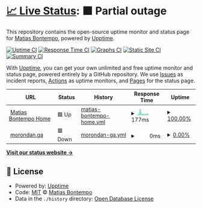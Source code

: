 # [📈 Live Status](https://matiasbontempo.github.io/upptime): <!--live status--> **🟧 Partial outage**

This repository contains the open-source uptime monitor and status page for [Matias Bontempo](https://matiasbontempo.github.io/upptime), powered by [Upptime](https://github.com/upptime/upptime).

[![Uptime CI](https://github.com/matiasbontempo/upptime/workflows/Uptime%20CI/badge.svg)](https://github.com/matiasbontempo/upptime/actions?query=workflow%3A%22Uptime+CI%22)
[![Response Time CI](https://github.com/matiasbontempo/upptime/workflows/Response%20Time%20CI/badge.svg)](https://github.com/matiasbontempo/upptime/actions?query=workflow%3A%22Response+Time+CI%22)
[![Graphs CI](https://github.com/matiasbontempo/upptime/workflows/Graphs%20CI/badge.svg)](https://github.com/matiasbontempo/upptime/actions?query=workflow%3A%22Graphs+CI%22)
[![Static Site CI](https://github.com/matiasbontempo/upptime/workflows/Static%20Site%20CI/badge.svg)](https://github.com/matiasbontempo/upptime/actions?query=workflow%3A%22Static+Site+CI%22)
[![Summary CI](https://github.com/matiasbontempo/upptime/workflows/Summary%20CI/badge.svg)](https://github.com/matiasbontempo/upptime/actions?query=workflow%3A%22Summary+CI%22)

With [Upptime](https://upptime.js.org), you can get your own unlimited and free uptime monitor and status page, powered entirely by a GitHub repository. We use [Issues](https://github.com/matiasbontempo/upptime/issues) as incident reports, [Actions](https://github.com/matiasbontempo/upptime/actions) as uptime monitors, and [Pages](https://matiasbontempo.github.io/upptime) for the status page.

<!--start: status pages-->
<!-- This summary is generated by Upptime (https://github.com/upptime/upptime) -->
<!-- Do not edit this manually, your changes will be overwritten -->
<!-- prettier-ignore -->
| URL | Status | History | Response Time | Uptime |
| --- | ------ | ------- | ------------- | ------ |
| <img alt="" src="https://icons.duckduckgo.com/ip3/matiasbontempo.com.ico" height="13"> [Matias Bontempo Home](https://matiasbontempo.com) | 🟩 Up | [matias-bontempo-home.yml](https://github.com/matiasbontempo/upptime/commits/HEAD/history/matias-bontempo-home.yml) | <details><summary><img alt="Response time graph" src="./graphs/matias-bontempo-home/response-time-week.png" height="20"> 177ms</summary><br><a href="https://matiasbontempo.github.io/upptime/history/matias-bontempo-home"><img alt="Response time 149" src="https://img.shields.io/endpoint?url=https%3A%2F%2Fraw.githubusercontent.com%2Fmatiasbontempo%2Fupptime%2FHEAD%2Fapi%2Fmatias-bontempo-home%2Fresponse-time.json"></a><br><a href="https://matiasbontempo.github.io/upptime/history/matias-bontempo-home"><img alt="24-hour response time 156" src="https://img.shields.io/endpoint?url=https%3A%2F%2Fraw.githubusercontent.com%2Fmatiasbontempo%2Fupptime%2FHEAD%2Fapi%2Fmatias-bontempo-home%2Fresponse-time-day.json"></a><br><a href="https://matiasbontempo.github.io/upptime/history/matias-bontempo-home"><img alt="7-day response time 177" src="https://img.shields.io/endpoint?url=https%3A%2F%2Fraw.githubusercontent.com%2Fmatiasbontempo%2Fupptime%2FHEAD%2Fapi%2Fmatias-bontempo-home%2Fresponse-time-week.json"></a><br><a href="https://matiasbontempo.github.io/upptime/history/matias-bontempo-home"><img alt="30-day response time 136" src="https://img.shields.io/endpoint?url=https%3A%2F%2Fraw.githubusercontent.com%2Fmatiasbontempo%2Fupptime%2FHEAD%2Fapi%2Fmatias-bontempo-home%2Fresponse-time-month.json"></a><br><a href="https://matiasbontempo.github.io/upptime/history/matias-bontempo-home"><img alt="1-year response time 140" src="https://img.shields.io/endpoint?url=https%3A%2F%2Fraw.githubusercontent.com%2Fmatiasbontempo%2Fupptime%2FHEAD%2Fapi%2Fmatias-bontempo-home%2Fresponse-time-year.json"></a></details> | <details><summary><a href="https://matiasbontempo.github.io/upptime/history/matias-bontempo-home">100.00%</a></summary><a href="https://matiasbontempo.github.io/upptime/history/matias-bontempo-home"><img alt="All-time uptime 99.98%" src="https://img.shields.io/endpoint?url=https%3A%2F%2Fraw.githubusercontent.com%2Fmatiasbontempo%2Fupptime%2FHEAD%2Fapi%2Fmatias-bontempo-home%2Fuptime.json"></a><br><a href="https://matiasbontempo.github.io/upptime/history/matias-bontempo-home"><img alt="24-hour uptime 100.00%" src="https://img.shields.io/endpoint?url=https%3A%2F%2Fraw.githubusercontent.com%2Fmatiasbontempo%2Fupptime%2FHEAD%2Fapi%2Fmatias-bontempo-home%2Fuptime-day.json"></a><br><a href="https://matiasbontempo.github.io/upptime/history/matias-bontempo-home"><img alt="7-day uptime 100.00%" src="https://img.shields.io/endpoint?url=https%3A%2F%2Fraw.githubusercontent.com%2Fmatiasbontempo%2Fupptime%2FHEAD%2Fapi%2Fmatias-bontempo-home%2Fuptime-week.json"></a><br><a href="https://matiasbontempo.github.io/upptime/history/matias-bontempo-home"><img alt="30-day uptime 100.00%" src="https://img.shields.io/endpoint?url=https%3A%2F%2Fraw.githubusercontent.com%2Fmatiasbontempo%2Fupptime%2FHEAD%2Fapi%2Fmatias-bontempo-home%2Fuptime-month.json"></a><br><a href="https://matiasbontempo.github.io/upptime/history/matias-bontempo-home"><img alt="1-year uptime 100.00%" src="https://img.shields.io/endpoint?url=https%3A%2F%2Fraw.githubusercontent.com%2Fmatiasbontempo%2Fupptime%2FHEAD%2Fapi%2Fmatias-bontempo-home%2Fuptime-year.json"></a></details>
| <img alt="" src="https://icons.duckduckgo.com/ip3/status.morondan.ga.ico" height="13"> [morondan.ga](https://status.morondan.ga) | 🟥 Down | [morondan-ga.yml](https://github.com/matiasbontempo/upptime/commits/HEAD/history/morondan-ga.yml) | <details><summary><img alt="Response time graph" src="./graphs/morondan-ga/response-time-week.png" height="20"> 0ms</summary><br><a href="https://matiasbontempo.github.io/upptime/history/morondan-ga"><img alt="Response time 1128" src="https://img.shields.io/endpoint?url=https%3A%2F%2Fraw.githubusercontent.com%2Fmatiasbontempo%2Fupptime%2FHEAD%2Fapi%2Fmorondan-ga%2Fresponse-time.json"></a><br><a href="https://matiasbontempo.github.io/upptime/history/morondan-ga"><img alt="24-hour response time 0" src="https://img.shields.io/endpoint?url=https%3A%2F%2Fraw.githubusercontent.com%2Fmatiasbontempo%2Fupptime%2FHEAD%2Fapi%2Fmorondan-ga%2Fresponse-time-day.json"></a><br><a href="https://matiasbontempo.github.io/upptime/history/morondan-ga"><img alt="7-day response time 0" src="https://img.shields.io/endpoint?url=https%3A%2F%2Fraw.githubusercontent.com%2Fmatiasbontempo%2Fupptime%2FHEAD%2Fapi%2Fmorondan-ga%2Fresponse-time-week.json"></a><br><a href="https://matiasbontempo.github.io/upptime/history/morondan-ga"><img alt="30-day response time 0" src="https://img.shields.io/endpoint?url=https%3A%2F%2Fraw.githubusercontent.com%2Fmatiasbontempo%2Fupptime%2FHEAD%2Fapi%2Fmorondan-ga%2Fresponse-time-month.json"></a><br><a href="https://matiasbontempo.github.io/upptime/history/morondan-ga"><img alt="1-year response time 2163" src="https://img.shields.io/endpoint?url=https%3A%2F%2Fraw.githubusercontent.com%2Fmatiasbontempo%2Fupptime%2FHEAD%2Fapi%2Fmorondan-ga%2Fresponse-time-year.json"></a></details> | <details><summary><a href="https://matiasbontempo.github.io/upptime/history/morondan-ga">0.00%</a></summary><a href="https://matiasbontempo.github.io/upptime/history/morondan-ga"><img alt="All-time uptime 23.03%" src="https://img.shields.io/endpoint?url=https%3A%2F%2Fraw.githubusercontent.com%2Fmatiasbontempo%2Fupptime%2FHEAD%2Fapi%2Fmorondan-ga%2Fuptime.json"></a><br><a href="https://matiasbontempo.github.io/upptime/history/morondan-ga"><img alt="24-hour uptime 0.00%" src="https://img.shields.io/endpoint?url=https%3A%2F%2Fraw.githubusercontent.com%2Fmatiasbontempo%2Fupptime%2FHEAD%2Fapi%2Fmorondan-ga%2Fuptime-day.json"></a><br><a href="https://matiasbontempo.github.io/upptime/history/morondan-ga"><img alt="7-day uptime 0.00%" src="https://img.shields.io/endpoint?url=https%3A%2F%2Fraw.githubusercontent.com%2Fmatiasbontempo%2Fupptime%2FHEAD%2Fapi%2Fmorondan-ga%2Fuptime-week.json"></a><br><a href="https://matiasbontempo.github.io/upptime/history/morondan-ga"><img alt="30-day uptime 0.00%" src="https://img.shields.io/endpoint?url=https%3A%2F%2Fraw.githubusercontent.com%2Fmatiasbontempo%2Fupptime%2FHEAD%2Fapi%2Fmorondan-ga%2Fuptime-month.json"></a><br><a href="https://matiasbontempo.github.io/upptime/history/morondan-ga"><img alt="1-year uptime 0.00%" src="https://img.shields.io/endpoint?url=https%3A%2F%2Fraw.githubusercontent.com%2Fmatiasbontempo%2Fupptime%2FHEAD%2Fapi%2Fmorondan-ga%2Fuptime-year.json"></a></details>

<!--end: status pages-->

[**Visit our status website →**](https://matiasbontempo.github.io/upptime)

## 📄 License

- Powered by: [Upptime](https://github.com/upptime/upptime)
- Code: [MIT](./LICENSE) © [Matias Bontempo](https://matiasbontempo.github.io/upptime)
- Data in the `./history` directory: [Open Database License](https://opendatacommons.org/licenses/odbl/1-0/)
